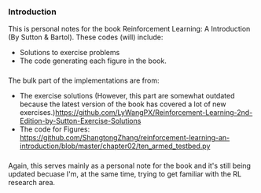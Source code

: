 ### Introduction 
This is personal notes for the book Reinforcement Learning: A Introduction (By Sutton & Bartol).
These codes (will) include:
+ Solutions to exercise problems
+ The code generating each figure in the book.

###  
The bulk part of the implementations are from:
+ The exercise solutions (However, this part are somewhat outdated because the latest version of the book has covered a lot of new exercises.)https://github.com/LyWangPX/Reinforcement-Learning-2nd-Edition-by-Sutton-Exercise-Solutions
+ The code for Figures: https://github.com/ShangtongZhang/reinforcement-learning-an-introduction/blob/master/chapter02/ten_armed_testbed.py

###
Again, this serves mainly as a personal note for the book and it's still being updated becuase I'm, at the same time, trying to get familiar with the RL research area.
